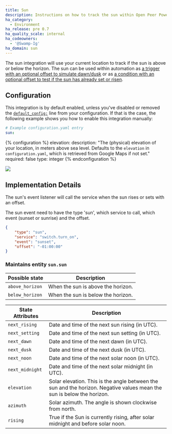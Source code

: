 ```yaml
---
title: Sun
description: Instructions on how to track the sun within Open Peer Power.
ha_category:
  - Environment
ha_release: pre 0.7
ha_quality_scale: internal
ha_codeowners:
  - '@Swamp-Ig'
ha_domain: sun
---
```


The sun integration will use your current location to track if the sun is above or
below the horizon. The sun can be used within automation as
[a trigger with an optional offset to simulate dawn/dusk][sun_trigger] or as [a condition with an optional offset to test if the sun has already set or risen][sun_condition].

[sun_trigger]: /docs/automation/trigger/#sun-trigger
[sun_condition]: /docs/scripts/conditions/#sun-condition

## Configuration

This integration is by default enabled, unless you've disabled or removed the [`default_config:`](https://www.home-assistant.io/integrations/default_config/) line from your configuration. If that is the case, the following example shows you how to enable this integration manually:

```yaml
# Example configuration.yaml entry
sun:
```

{% configuration %}
elevation:
  description: "The (physical) elevation of your location, in meters above sea level. Defaults to the `elevation` in `configuration.yaml`, which is retrieved from Google Maps if not set."
  required: false
  type: integer
{% endconfiguration %}

<p class='img'>
<img src='/images/screenshots/more-info-dialog-sun.png' />
</p>

## Implementation Details

The sun's event listener will call the service when the sun rises or sets with
an offset.

The sun event need to have the type 'sun', which service to call,
which event (sunset or sunrise) and the offset.

```json
{
    "type": "sun",
    "service": "switch.turn_on",
    "event": "sunset",
    "offset": "-01:00:00"
}
```

### Maintains entity `sun.sun`

| Possible state | Description |
| --------- | ----------- |
| `above_horizon` | When the sun is above the horizon.
| `below_horizon` | When the sun is below the horizon.

| State Attributes | Description |
| --------- | ----------- |
| `next_rising` | Date and time of the next sun rising (in UTC).
| `next_setting` | Date and time of the next sun setting (in UTC).
| `next_dawn` | Date and time of the next dawn (in UTC).
| `next_dusk` | Date and time of the next dusk (in UTC).
| `next_noon` | Date and time of the next solar noon (in UTC).
| `next_midnight` | Date and time of the next solar midnight (in UTC).
| `elevation` |  Solar elevation. This is the angle between the sun and the horizon. Negative values mean the sun is below the horizon.
| `azimuth` | Solar azimuth. The angle is shown clockwise from north.
| `rising` | True if the Sun is currently rising, after solar midnight and before solar noon.
